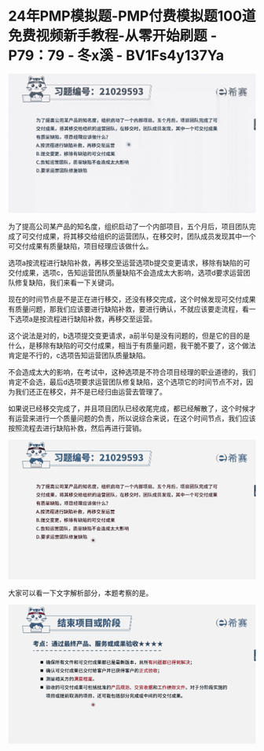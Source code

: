# 24年PMP模拟题-PMP付费模拟题100道免费视频新手教程-从零开始刷题 - P79：79 - 冬x溪 - BV1Fs4y137Ya

![](img/2d240962f7549f37ba6791f59e8f9bd8_0.png)

为了提高公司某产品的知名度，组织启动了一个内部项目，五个月后，项目团队完成了可交付成果，将其移交给组织的运营团队，在移交时，团队成员发现其中一个可交付成果有质量缺陷，项目经理应该做什么。

选项a按流程进行缺陷补救，再移交至运营选项b提交变更请求，移除有缺陷的可交付成果，选项c，告知运营团队质量缺陷不会造成太大影响，选项d要求运营团队修复缺陷，我们来看一下关键词。

现在的时间节点是不是正在进行移交，还没有移交完成，这个时候发现可交付成果有质量问题，那我们应该要进行缺陷补救，要进行确认，不就应该要走流程，看一下选项a是按流程进行缺陷补救，再移交至运营。

这个说法是对的，b选项提交变更请求，a前半句是没有问题的，但是它的目的是什么，是移除有缺陷的可交付成果，相当于有质量问题，我干脆不要了，这个做法肯定是不行的，c选项告知运营团队质量缺陷。

不会造成太大的影响，在考试中，这种选项是不符合项目经理的职业道德的，我们肯定不会选，最后d选项要求运营团队修复缺陷，这个选项它的时间节点不对，因为我们还正在移交，并不是已经归由运营去管理了。

如果说已经移交完成了，并且项目团队已经收尾完成，都已经解散了，这个时候才有运营来进行一个质量问题的负责，所以说综合来说，在这个时间节点，我们应该按照流程去进行缺陷补救，然后再进行营销。



![](img/2d240962f7549f37ba6791f59e8f9bd8_2.png)

大家可以看一下文字解析部分，本题考察的是。

![](img/2d240962f7549f37ba6791f59e8f9bd8_4.png)